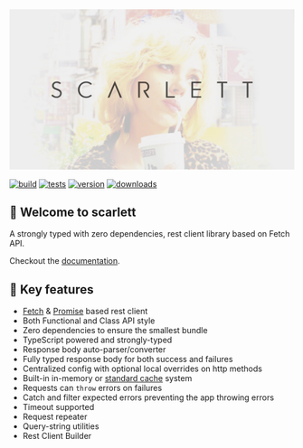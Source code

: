 <img src="https://github.com/Micene09/scarlett/raw/main/.github/assets/hero.jpg">

[![build](https://github.com/Micene09/scarlett/actions/workflows/build.yml/badge.svg)](https://github.com/Micene09/scarlett/actions/workflows/build.yml)
[![tests](https://github.com/Micene09/scarlett/actions/workflows/tests.yml/badge.svg)](https://github.com/Micene09/scarlett/actions/workflows/tests.yml)
[![version](https://img.shields.io/npm/v/scarlett?label=version)](https://www.npmjs.com/package/scarlett)
[![downloads](https://img.shields.io/npm/dm/scarlett)](https://www.npmjs.com/package/scarlett)


## 👋 Welcome to scarlett

A strongly typed with zero dependencies, rest client library based on Fetch API.

Checkout the [documentation](https://github.com/Micene09/scarlett/wiki/Wiki-Home).

## 💎 Key features

* [Fetch](https://developer.mozilla.org/en-US/docs/Web/API/Fetch_API) & [Promise](https://developer.mozilla.org/en-US/docs/Web/JavaScript/Reference/Global_Objects/Promise) based rest client
* Both Functional and Class API style
* Zero dependencies to ensure the smallest bundle
* TypeScript powered and strongly-typed
* Response body auto-parser/converter
* Fully typed response body for both success and failures
* Centralized config with optional local overrides on http methods
* Built-in in-memory or [standard cache](https://developer.mozilla.org/en-US/docs/Web/API/Request/cache) system
* Requests can `throw` errors on failures
* Catch and filter expected errors preventing the app throwing errors
* Timeout supported
* Request repeater
* Query-string utilities
* Rest Client Builder